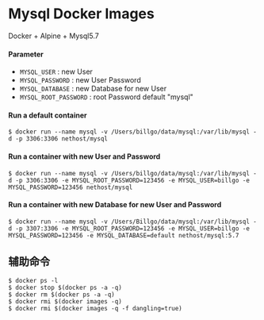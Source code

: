 # Mysql Docker Images

Docker + Alpine + Mysql5.7

#### Parameter
- `MYSQL_USER` : new User
- `MYSQL_PASSWORD` : new User Password
- `MYSQL_DATABASE` : new Database for new User
- `MYSQL_ROOT_PASSWORD` : root Password default "mysql"

#### Run a default container
```
$ docker run --name mysql -v /Users/billgo/data/mysql:/var/lib/mysql -d -p 3306:3306 nethost/mysql
```

#### Run a container with new User and Password
```
$ docker run --name mysql -v /Users/billgo/data/mysql:/var/lib/mysql -d -p 3306:3306 -e MYSQL_ROOT_PASSWORD=123456 -e MYSQL_USER=billgo -e MYSQL_PASSWORD=123456 nethost/mysql
```

#### Run a container with new Database for new User and Password
```
$ docker run --name mysql -v /Users/Billgo/data/mysql:/var/lib/mysql -d -p 3307:3306 -e MYSQL_ROOT_PASSWORD=123456 -e MYSQL_USER=billgo -e MYSQL_PASSWORD=123456 -e MYSQL_DATABASE=default nethost/mysql:5.7
```

## 辅助命令
```
$ docker ps -l
$ docker stop $(docker ps -a -q)
$ docker rm $(docker ps -a -q)
$ docker rmi $(docker images -q)
$ docker rmi $(docker images -q -f dangling=true)
```